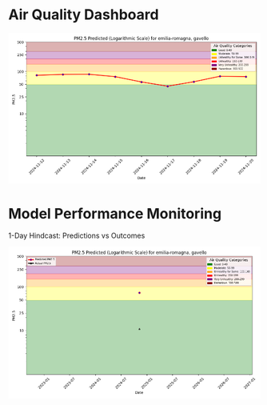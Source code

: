 # Air Quality Dashboard

![Forecast](./air-quality/assets/img/pm25_forecast.png)

# Model Performance Monitoring

1-Day Hindcast: Predictions vs Outcomes

![Hindcast](./air-quality/assets/img/pm25_hindcast_1day.png)
